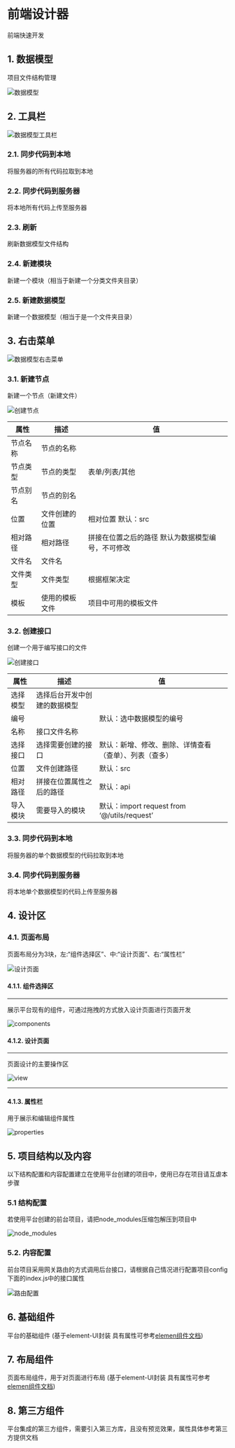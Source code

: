 # 前端设计器

前端快速开发

## 1. 数据模型

项目文件结构管理

![数据模型](..\images\web\数据模型.png)

## 2. 工具栏

![数据模型工具栏](..\images\web\数据模型工具栏.png)

### 2.1. 同步代码到本地

将服务器的所有代码拉取到本地

### 2.2. 同步代码到服务器

将本地所有代码上传至服务器

### 2.3. 刷新

刷新数据模型文件结构

### 2.4. 新建模块

新建一个模块（相当于新建一个分类文件夹目录）

### 2.5. 新建数据模型

新建一个数据模型（相当于是一个文件夹目录）

## 3. 右击菜单

![数据模型右击菜单](..\images\web\数据模型右击菜单.png)

### 3.1. 新建节点

新建一个节点（新建文件）

![创建节点](..\images\web\创建节点.png)

| 属性     | 描述           | 值                                                 |
| -------- | -------------- | -------------------------------------------------- |
| 节点名称 | 节点的名称     |                                                    |
| 节点类型 | 节点的类型     | 表单/列表/其他                                     |
| 节点别名 | 节点的别名     |                                                    |
| 位置     | 文件创建的位置 | 相对位置   默认：src                               |
| 相对路径 | 相对路径       | 拼接在位置之后的路径  默认为数据模型编号，不可修改 |
| 文件名   | 文件名         |                                                    |
| 文件类型 | 文件类型       | 根据框架决定                                       |
| 模板     | 使用的模板文件 | 项目中可用的模板文件                               |



### 3.2. 创建接口

创建一个用于编写接口的文件

![创建接口](..\images\web\创建接口.png)



| 属性     | 描述                         | 值                                                     |
| -------- | ---------------------------- | ------------------------------------------------------ |
| 选择模型 | 选择后台开发中创建的数据模型 |                                                        |
| 编号     |                              | 默认：选中数据模型的编号                               |
| 名称     | 接口文件名称                 |                                                        |
| 选择接口 | 选择需要创建的接口           | 默认：新增、修改、删除、详情查看（查单）、列表（查多） |
| 位置     | 文件创建路径                 | 默认：src                                              |
| 相对路径 | 拼接在位置属性之后的路径     | 默认：api                                              |
| 导入模块 | 需要导入的模块               | 默认：import request from ‘@/utils/request’            |



### 3.3. 同步代码到本地

将服务器的单个数据模型的代码拉取到本地

### 3.4. 同步代码到服务器

将本地单个数据模型的代码上传至服务器



## 4. 设计区

### 4.1. 页面布局

页面布局分为3块，左:“组件选择区”、中:“设计页面”、右:“属性栏”

![设计页面](..\images\web\design.png)

#### 4.1.1. 组件选择区
***
展示平台现有的组件，可通过拖拽的方式放入设计页面进行页面开发

![components](..\images\web\components.png)

#### 4.1.2. 设计页面
***
页面设计的主要操作区

![view](..\images\web\view.png)

------

#### 4.1.3. 属性栏
用于展示和编辑组件属性

![properties](..\images\web\properties.png)

## 5. 项目结构以及内容
以下结构配置和内容配置建立在使用平台创建的项目中，使用已存在项目请互虐本步骤
### 5.1 结构配置

若使用平台创建的前台项目，请把node_modules压缩包解压到项目中

![node_modules](..\images\web\node_modules.png)

### 5.2. 内容配置

前台项目采用网关路由的方式调用后台接口，请根据自己情况进行配置项目config下面的index.js中的接口属性

![路由配置](..\images\web\路由配置.png)

## 6. 基础组件

平台的基础组件 (基于element-UI封装 具有属性可参考[elemen组件文档](https://element.eleme.cn/2.15/#/zh-CN/component/pagination))

## 7. 布局组件

页面布局组件，用于对页面进行布局 (基于element-UI封装 具有属性可参考[elemen组件文档](https://element.eleme.cn/2.15/#/zh-CN/component/pagination))

## 8. 第三方组件

平台集成的第三方组件，需要引入第三方库，且没有预览效果，属性具体参考第三方提供文档






